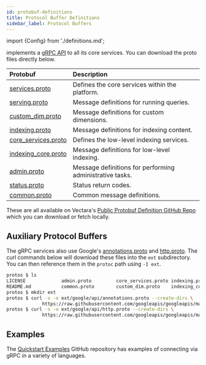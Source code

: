 ```yaml
---
id: protobuf-definitions
title: Protocol Buffer Definitions
sidebar_label: Protocol Buffers
---
```


import {Config} from './definitions.md';

<Config v="names.product"/> implements a <a href="https://grpc.io/">gRPC API</a> to all its core
services. You can download the proto files directly below.

| Protobuf | Description |
| :--- | :--- |
| [services.proto](https://github.com/vectara/protos/blob/main/services.proto) | Defines the core services within the platform. |
| [serving.proto](https://github.com/vectara/protos/blob/main/serving.proto) | Message definitions for running queries. |
| [custom_dim.proto](https://github.com/vectara/protos/blob/main/custom_dim.proto) | Message definitions for custom dimensions. |
| [indexing.proto](https://github.com/vectara/protos/blob/main/indexing.proto) | Message definitions for indexing content. |
| [core_services.proto](https://github.com/vectara/protos/blob/main/core_services.proto) | Defines the low-level indexing services. |
| [indexing_core.proto](https://github.com/vectara/protos/blob/main/indexing_core.proto) | Message definitions for low-level indexing. |
| [admin.proto](https://github.com/vectara/protos/blob/main/admin.proto) | Message definitions for performing administrative tasks. |
| [status.proto](https://github.com/vectara/protos/blob/main/status.proto) | Status return codes. |
| [common.proto](https://github.com/vectara/protos/blob/main/common.proto) | Common message definitions. |

These are all available on Vectara's [Public Protobuf Definition GitHub Repo](https://github.com/vectara/protos/) which
you can download or fetch locally.

## Auxiliary Protocol Buffers

The gRPC services also use Google's
[annotations.proto](https://github.com/googleapis/googleapis/blob/master/google/api/annotations.proto)
and [http.proto](https://github.com/googleapis/googleapis/blob/master/google/api/http.proto).
The curl commands below will download these files into the `ext` subdirectory.
You can then reference them in the `protoc` path using `-I ext`.

```bash
protos $ ls
LICENSE             admin.proto         core_services.proto indexing.proto      services.proto      status.proto
README.md           common.proto        custom_dim.proto    indexing_core.proto serving.proto
protos $ mkdir ext
protos $ curl -s -o ext/google/api/annotations.proto --create-dirs \
             https://raw.githubusercontent.com/googleapis/googleapis/master/google/api/annotations.proto
protos $ curl -s -o ext/google/api/http.proto --create-dirs \
             https://raw.githubusercontent.com/googleapis/googleapis/master/google/api/http.proto
```

## Examples

The [Quickstart Examples](https://github.com/vectara/getting-started) GitHub
repository has examples of connecting via gRPC in a variety of languages.
